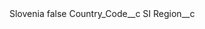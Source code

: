 <?xml version="1.0" encoding="UTF-8"?>
<CustomMetadata xmlns="http://soap.sforce.com/2006/04/metadata" xmlns:xsi="http://www.w3.org/2001/XMLSchema-instance" xmlns:xsd="http://www.w3.org/2001/XMLSchema">
    <label>Slovenia</label>
    <protected>false</protected>
    <values>
        <field>Country_Code__c</field>
        <value xsi:type="xsd:string">SI</value>
    </values>
    <values>
        <field>Region__c</field>
        <value xsi:nil="true"/>
    </values>
</CustomMetadata>

